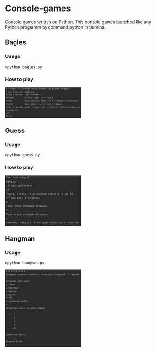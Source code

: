 # Console-games
Console games written on Python.
This console games launched like any Python programm by command python in terminal.
## Bagles
### Usage
```
>python bagles.py
```
### How to play
<img align="center" src="https://github.com/Bazarovinc/Console-games/blob/master/imagies/bagles.jpg" width="50%"/>

## Guess
### Usage
```
>python guess.py
```
### How to play
<img align="center" src="https://github.com/Bazarovinc/Console-games/blob/master/imagies/guess.jpg" width="50%" />

## Hangman
### Usage
```
>python hangman.py
```
<img align="center" src="https://github.com/Bazarovinc/Console-games/blob/master/imagies/hangman.jpg" width="50%" />

